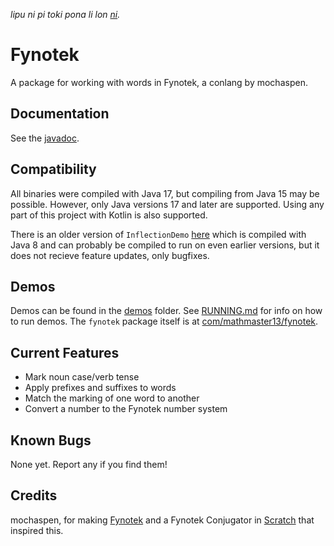 *lipu ni pi toki pona li lon [ni](OLUKIN.md).*

# Fynotek
A package for working with words in Fynotek, a conlang by mochaspen.

## Documentation
See the [javadoc](https://mathmaster13.github.io/fynotek-java/javadoc/overview-tree.html).

## Compatibility
All binaries were compiled with Java 17, but compiling from Java 15 may be possible. However, only Java versions 17 and later are supported.
Using any part of this project with Kotlin is also supported.

There is an older version of `InflectionDemo` [here](https://mathmaster13.github.io/fynotek-java/conjugator/index.html) which is compiled with Java 8 and can probably be compiled to run on even earlier versions, but it does not recieve feature updates, only bugfixes.

## Demos
Demos can be found in the [demos](demos) folder. See [RUNNING.md](RUNNING.md) for info on how to run demos. The `fynotek` package itself is at [com/mathmaster13/fynotek](com/mathmaster13/fynotek).

## Current Features
- Mark noun case/verb tense
- Apply prefixes and suffixes to words
- Match the marking of one word to another
- Convert a number to the Fynotek number system

## Known Bugs
None yet. Report any if you find them!

## Credits
mochaspen, for making [Fynotek](https://docs.google.com/spreadsheets/d/1xhD20vikLE6JgUWnj4EwJ9ycEKHQzH_Qi7ZsBBT4j6k/edit "Fynotek Resources") and a Fynotek Conjugator in [Scratch](https://scratch.mit.edu/projects/584256352/ "Fynotek Conjugator in Scratch") that inspired this.
